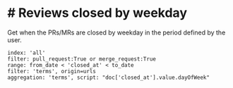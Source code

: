 # \# Reviews closed by weekday

Get when the PRs/MRs are closed by weekday in the period defined by the user.

```
index: 'all'
filter: pull_request:True or merge_request:True
range: from_date < 'closed_at' < to_date
filter: 'terms', origin=urls
aggregation: 'terms', script: "doc['closed_at'].value.dayOfWeek"
```
